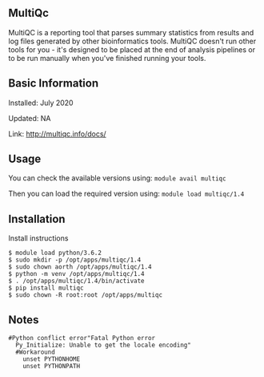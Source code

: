 
## MultiQc

MultiQC is a reporting tool that parses summary statistics from results and log files generated by other bioinformatics tools. MultiQC doesn't run other tools for you - it's designed to be placed at the end of analysis pipelines or to be run manually when you've finished running your tools.

## Basic Information

Installed: July 2020

Updated: NA

Link: http://multiqc.info/docs/

## Usage

You can check the available versions using:
`module avail multiqc`

Then you can load the required version using:
`module load multiqc/1.4`

## Installation

Install instructions 

```
$ module load python/3.6.2
$ sudo mkdir -p /opt/apps/multiqc/1.4
$ sudo chown aorth /opt/apps/multiqc/1.4
$ python -m venv /opt/apps/multiqc/1.4
$ . /opt/apps/multiqc/1.4/bin/activate
$ pip install multiqc
$ sudo chown -R root:root /opt/apps/multiqc
```

## Notes
```
#Python conflict error"Fatal Python error
  Py_Initialize: Unable to get the locale encoding"
  #Workaround
    unset PYTHONHOME
    unset PYTHONPATH


```
